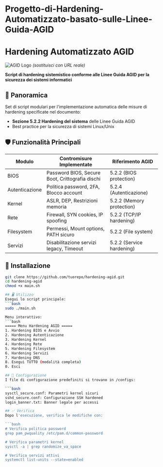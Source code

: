 # Progetto-di-Hardening-Automatizzato-basato-sulle-Linee-Guida-AGID

# Hardening Automatizzato AGID

![AGID Logo](https://example.com/agid-logo.png) *(sostituisci con URL reale)*

**Script di hardening sistemistico conforme alle Linee Guida AGID per la sicurezza dei sistemi informatici**

## 📌 Panoramica

Set di script modulari per l'implementazione automatica delle misure di hardening specificate nel documento:
- **Sezione 5.2.2 Hardening del sistema** delle Linee Guida AGID
- Best practice per la sicurezza di sistemi Linux/Unix

## 🛡️ Funzionalità Principali

| Modulo | Contromisure Implementate | Riferimento AGID |
|--------|---------------------------|------------------|
| BIOS | Password BIOS, Secure Boot, Crittografia dischi | 5.2.2 (BIOS protection) |
| Autenticazione | Politica password, 2FA, Blocco account | 5.2.4 (Autenticazione) |
| Kernel | ASLR, DEP, Restrizioni memoria | 5.2.2 (Memory protection) |
| Rete | Firewall, SYN cookies, IP spoofing | 5.2.2 (TCP/IP hardening) |
| Filesystem | Permessi, Mount options, PATH sicuro | 5.2.2 (File system) |
| Servizi | Disabilitazione servizi legacy, Timeout | 5.2.2 (Service hardening) |

## 🚀 Installazione

```bash
git clone https://github.com/tuorepo/hardening-agid.git
cd hardening-agid
chmod +x main.sh

## 🖥️ Utilizzo
Esegui lo script principale:
```bash
sudo ./main.sh

Menu interattivo:
```bash
===== Menu Hardening AGID =====
1. Hardening BIOS e Avvio
2. Hardening Autenticazione
3. Hardening Kernel
4. Hardening Rete
5. Hardening Filesystem
6. Hardening Servizi
7. Hardening DNS
8. Esegui TUTTO (modalità completa)
0. Esci

## 🔧 Configurazione
I file di configurazione predefiniti si trovano in /configs:

```bash
sysctl_secure.conf: Parametri kernel sicuri
sshd_secure.conf: Configurazione SSH hardened
login_banner.txt: Banner legale per accessi

## ✅ Verifica
Dopo l'esecuzione, verifica le modifiche con:

```bash
# Verifica politica password
grep pam_pwquality /etc/pam.d/common-password

# Verifica parametri kernel
sysctl -a | grep randomize_va_space

# Verifica servizi attivi
systemctl list-units --state=enabled
